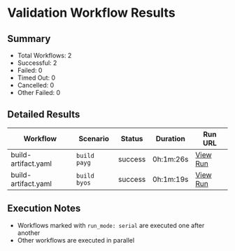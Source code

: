# Validation Workflow Results

## Summary
- Total Workflows: 2
- Successful: 2
- Failed: 0
- Timed Out: 0
- Cancelled: 0
- Other Failed: 0

## Detailed Results

| Workflow | Scenario | Status | Duration | Run URL |
|----------|----------|---------|-----------|----------|
| build-artifact.yaml | `build payg` | success | 0h:1m:26s | [View Run](https://github.com/azure-javaee/rhel-jboss-templates/actions/runs/16954952487) |
| build-artifact.yaml | `build byos` | success | 0h:1m:19s | [View Run](https://github.com/azure-javaee/rhel-jboss-templates/actions/runs/16954953445) |


## Execution Notes
- Workflows marked with `run_mode: serial` are executed one after another
- Other workflows are executed in parallel
